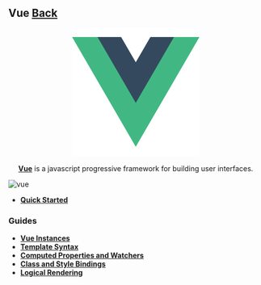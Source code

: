 ## Vue [Back](../Framework.md)

<p align="center">
    <img alt="vue" src="./vue.png" width="50%"></img>
</p>

<p align="center">
<a href="https://vuejs.org/" target="_blank"><strong>Vue</strong></a> is a javascript progressive framework for building user interfaces.
</p>

![vue](https://aleen42.github.io/badges/src/vue.svg)

- [**Quick Started**](./quick_started/quick_started.md)

### Guides

- [**Vue Instances**](./vue_instances/vue_instances.md)
- [**Template Syntax**](./template_syntax/template_syntax.md)
- [**Computed Properties and Watchers**](./computed_properties_and_watchers/computed_properties_and_watchers.md)
- [**Class and Style Bindings**](./class_style/class_style.md)
- [**Logical Rendering**](./logical_rendering/logical_rendering.md)
